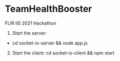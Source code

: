 # TeamHealthBooster
FLIR IIS 2021 Hackathon

1. Start the server:
- cd socket-io-server && node app.js

2. Start the client:
cd socket-io-client && npm start
